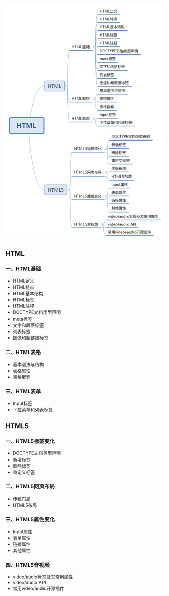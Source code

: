 ![HTML](./imgs/HTML.png)
## HTML
### 一、HTML基础
* HTML定义
* HTML特点
* HTML基本结构
* HTML标签
* HTML注释
* DOCTYPE文档类型声明
* meta标签
* 文字和段落标签
* 列表标签
* 图像和超链接标签
### 二、HTML表格
* 基本语法与结构
* 表格属性
* 表格嵌套
### 三、HTML表单
* Input标签
* 下拉菜单和列表标签
## HTML5
### 一、HTML5标签变化
* DOCTYPE文档类型声明
* 新增标签
* 删除标签
* 重定义标签
### 二、HTML5网页布局
* 传统布局
* HTML5布局
### 三、HTML5属性变化
* Input属性
* 表单属性
* 链接属性
* 其他属性
### 四、HTML5音视频
* video/audio标签及其常用属性
* video/audio API
* 常用video/audio开源插件